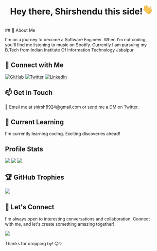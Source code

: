 
<head>
  <link rel="favicon" href="https://img.icons8.com/?size=100&id=lgyS725ZKMwY&format=png&color=FFFFFF">
</head>

<div id="header" align="center">
<h1>Hey there, Shirshendu this side!<img src="./assets/giphy.gif" width="35px" alt="GIF"></h1>
</div>

<br>
## 🌟 About Me

I'm on a journey to become a Software Engineer. When I'm not coding, you'll find me listening to music on Spotify.
Currently I am pursuing my B.Tech from Indian Institute Of Information Technology Jabalpur
## 🔗 Connect with Me

[![GitHub](https://img.icons8.com/ios/50/00ffff/github.png)](https://github.com/ShirshenduR)
[![Twitter](https://img.icons8.com/ios/50/00ffff/twitter-circled.png)](https://twitter.com/Shirshendu_R)
[![LinkedIn](https://img.icons8.com/?size=50&id=447&format=png&color=00ffff)](https://www.linkedin.com/in/shirshendu-r-tripathi-84b481324?lipi=urn%3Ali%3Apage%3Ad_flagship3_profile_view_base_contact_details%3BDdSVelOIQVOrnYz6hz4qgA%3D%3D)

## 📫 Get in Touch

📧 Email me at [shirsh8924@gmail.com](mailto:shirsh8924@gmail.com) or send me a DM on [Twitter](https://twitter.com/Shirshendu_R).

## 🌱 Current Learning

I'm currently learning coding. Exciting discoveries ahead!

## Profile Stats

<img height="160em" src="https://github-profile-summary-cards.vercel.app/api/cards/profile-details?username=ShirshenduR&theme=radical">
<img height="160em" src="https://github-profile-summary-cards.vercel.app/api/cards/repos-per-language?username=ShirshenduR&theme=radical">
<img height="160em" src="https://github-profile-summary-cards.vercel.app/api/cards/most-commit-language?username=ShirshenduR&theme=radical">
<br/>

## 🏆 GitHub Trophies
![](https://github-profile-trophy.vercel.app/?username=ShirshenduR&theme=radical&no-frame=false&no-bg=false&margin-w=4)

## 🤝 Let's Connect

I'm always open to interesting conversations and collaboration. Connect with me, and let's create something amazing together!


[![](https://visitcount.itsvg.in/api?id=ShirshenduR&label=Profile%20Views&color=1&icon=0&pretty=false)](https://visitcount.itsvg.in)

Thanks for dropping by! 😊✨

